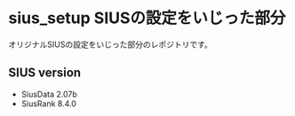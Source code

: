 # sius_setup SIUSの設定をいじった部分

オリジナルSIUSの設定をいじった部分のレポジトリです。

## SIUS version

* SiusData 2.07b
* SiusRank 8.4.0
